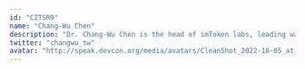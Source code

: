```yaml
---
id: "CZTSR9"
name: "Chang-Wu Chen"
description: "Dr. Chang-Wu Chen is the head of imToken labs, leading wallet, contract development and crypto research. Prior to joining imToken, he worked for AMIS as a chief scientist from 2018 to 2020, and Ethereum Foundation as a researcher from 2017 to 2018. He served as an adjunct assistant professor, teaching Ethereum DApp development, at the National Chengchi University from 2018 to 2021."
twitter: "changwu_tw"
avatar: "http://speak.devcon.org/media/avatars/CleanShot_2022-10-05_at_02.03.072x_irUNwS8.png"
---
```

